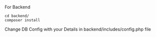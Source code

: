 For Backend

```
cd backend/
composer install
```

Change DB Config with your Details in backend/includes/config.php file